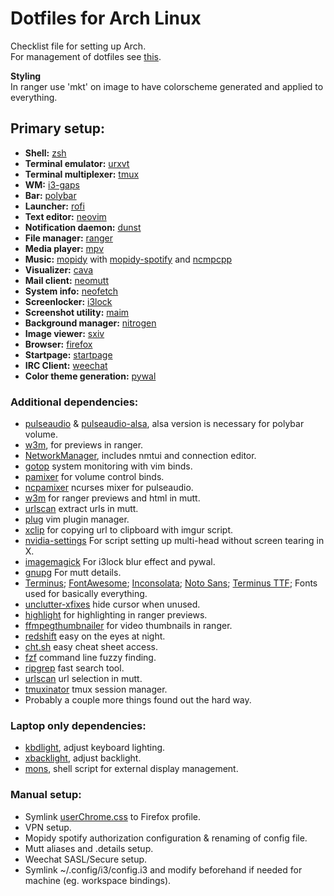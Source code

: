 # Dotfiles for Arch Linux
Checklist file for setting up Arch.  
For management of dotfiles see [this](.config/DOT_MANAGEMENT.md).


**Styling**  
In ranger use 'mkt' on image to have colorscheme generated and applied to everything.  

## Primary setup:
- **Shell:** [zsh](https://github.com/zsh-users/zsh)  
- **Terminal emulator:** [urxvt](https://github.com/exg/rxvt-unicode)  
- **Terminal multiplexer:** [tmux](https://github.com/tmux/tmux)  
- **WM:** [i3-gaps](https://github.com/Airblader/i3)  
- **Bar:** [polybar](https://github.com/jaagr/polybar)  
- **Launcher:** [rofi](https://github.com/DaveDavenport/rofi)  
- **Text editor:** [neovim](https://github.com/neovim/neovim)  
- **Notification daemon:** [dunst](https://github.com/dunst-project/dunst)  
- **File manager:** [ranger](https://github.com/ranger/ranger)  
- **Media player:** [mpv](https://github.com/mpv-player/mpv)  
- **Music:** [mopidy](https://github.com/mopidy/mopidy) with [mopidy-spotify](https://github.com/mopidy/mopidy-spotify) and [ncmpcpp](https://github.com/arybczak/ncmpcpp)  
- **Visualizer:** [cava](https://github.com/karlstav/cava)  
- **Mail client:** [neomutt](https://github.com/neomutt/neomutt)  
- **System info:** [neofetch](https://github.com/dylanaraps/neofetch)  
- **Screenlocker:** [i3lock](https://github.com/i3/i3lock)  
- **Screenshot utility:** [maim](https://github.com/naelstrof/maim)  
- **Background manager:** [nitrogen](https://github.com/l3ib/nitrogen)  
- **Image viewer:** [sxiv](https://github.com/muennich/sxiv)  
- **Browser:** [firefox](https://www.archlinux.org/packages/extra/x86_64/firefox/)  
- **Startpage:** [startpage](https://github.com/ecly/startpage)  
- **IRC Client:** [weechat](https://github.com/weechat/weechat)  
- **Color theme generation:** [pywal](https://github.com/dylanaraps/pywal)  

### Additional dependencies:
- [pulseaudio](https://www.archlinux.org/packages/?name=pulseaudio) & [pulseaudio-alsa](https://www.archlinux.org/packages/extra/any/pulseaudio-alsa/), alsa version is necessary for polybar volume.
- [w3m](http://w3m.sourceforge.net/), for previews in ranger.
- [NetworkManager](https://www.archlinux.org/packages/extra/x86_64/networkmanager/), includes nmtui and connection editor.
- [gotop](https://github.com/cjbassi/gotop) system monitoring with vim binds.
- [pamixer](https://github.com/cdemoulins/pamixer) for volume control binds.
- [ncpamixer](https://github.com/fulhax/ncpamixer) ncurses mixer for pulseaudio.
- [w3m](http://w3m.sourceforge.net/) for ranger previews and html in mutt.
- [urlscan](https://github.com/firecat53/urlscan) extract urls in mutt.
- [plug](https://github.com/junegunn/vim-plug) vim plugin manager.
- [xclip](https://github.com/astrand/xclip) for copying url to clipboard with imgur script.
- [nvidia-settings](https://www.archlinux.org/packages/extra/x86_64/nvidia-settings/) For script setting up multi-head without screen tearing in X.
- [imagemagick](https://github.com/ImageMagick/ImageMagick) For i3lock blur effect and pywal.
- [gnupg](https://www.archlinux.org/packages/core/x86_64/gnupg/) For mutt details.
- [Terminus](https://www.archlinux.org/packages/community/any/terminus-font); [FontAwesome](https://aur.archlinux.org/packages/ttf-font-awesome/); [Inconsolata](https://www.archlinux.org/packages/community/any/ttf-inconsolata/); [Noto Sans](https://www.archlinux.org/packages/extra/any/noto-fonts/); [Terminus TTF](https://aur.archlinux.org/packages/terminus-font-ttf/); Fonts used for basically everything.
- [unclutter-xfixes](https://github.com/Airblader/unclutter-xfixes) hide cursor when unused.
- [highlight](https://www.archlinux.org/packages/community/i686/highlight/) for highlighting in ranger previews.
- [ffmpegthumbnailer](https://github.com/dirkvdb/ffmpegthumbnailer) for video thumbnails in ranger.
- [redshift](https://www.archlinux.org/packages/community/x86_64/redshift/) easy on the eyes at night.
- [cht.sh](https://github.com/chubin/cheat.sh#command-line-client-chtsh) easy cheat sheet access.
- [fzf](https://github.com/junegunn/fzf) command line fuzzy finding.
- [ripgrep](https://github.com/BurntSushi/ripgrep) fast search tool.
- [urlscan](https://aur.archlinux.org/packages/urlscan-git/) url selection in mutt.
- [tmuxinator](https://github.com/tmuxinator/tmuxinator) tmux session manager.
- Probably a couple more things found out the hard way.

### Laptop only dependencies:
- [kbdlight](https://aur.archlinux.org/packages/kbdlight/), adjust keyboard lighting.
- [xbacklight](https://www.archlinux.org/packages/extra/x86_64/xorg-xbacklight/), adjust backlight.
- [mons](https://github.com/Ventto/mons), shell script for external display management.

### Manual setup:
- Symlink [userChrome.css](.config/userChromeNightly.css) to Firefox profile.
- VPN setup.
- Mopidy spotify authorization configuration & renaming of config file.
- Mutt aliases and .details setup.
- Weechat SASL/Secure setup.
- Symlink ~/.config/i3/config.i3 and modify beforehand if needed for machine (eg. workspace bindings).
